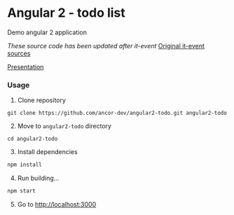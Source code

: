 # Angular 2 - todo list

Demo angular 2 application

*These source code has been updated after it-event*
[Original it-event sources](https://github.com/ancor-dev/angular2-todo/tree/v1.0.1)

[Presentation](https://raw.githubusercontent.com/ancor-dev/angular2-todo/master/presentation/angular-2-introduction.pdf)

### Usage

1) Clone repository
```
git clone https://github.com/ancor-dev/angular2-todo.git angular2-todo
```
2) Move to `angular2-todo` directory
```
cd angular2-todo
```
3) Install dependencies
```bash
npm install
```
4) Run building...
```bash
npm start
```
5) Go to [http://localhost:3000](http://localhost:3000)
